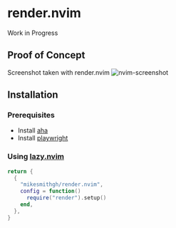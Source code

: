 # render.nvim
Work in Progress

## Proof of Concept
Screenshot taken with render.nvim
![nvim-screenshot](https://user-images.githubusercontent.com/10135646/224209313-cacf8d31-a64e-485d-947c-1cca691f24f8.png)

## Installation

### Prerequisites
- Install [aha](https://github.com/theZiz/aha)
- Install [playwright](https://playwright.dev/)

### Using [lazy.nvim](https://github.com/folke/lazy.nvim)
```lua
return {
  {
    "mikesmithgh/render.nvim",
    config = function()
      require("render").setup()
    end,
  },
}
```
